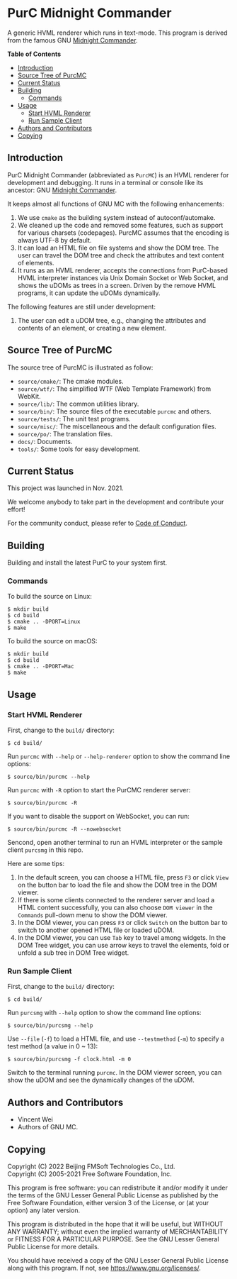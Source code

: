 # PurC Midnight Commander

A generic HVML renderer which runs in text-mode. This program is derived from
the famous GNU [Midnight Commander].

__Table of Contents__

- [Introduction](#introduction)
- [Source Tree of PurcMC](#source-tree-of-purcmc)
- [Current Status](#current-status)
- [Building](#building)
   + [Commands](#commands)
- [Usage](#usage)
   + [Start HVML Renderer](#start-hvml-renderer)
   + [Run Sample Client](#run-sample-client)
- [Authors and Contributors](#authors-and-contributors)
- [Copying](#copying)


## Introduction

PurC Midnight Commander (abbreviated as `PurcMC`) is an HVML renderer for
development and debugging. It runs in a terminal or console like its ancestor:
GNU [Midnight Commander].

It keeps almost all functions of GNU MC with the following enhancements:

1. We use `cmake` as the building system instead of autoconf/automake.
1. We cleaned up the code and removed some features, such as support for
   various charsets (codepages). PurcMC assumes that the encoding is
   always UTF-8 by default.
1. It can load an HTML file on file systems and show the DOM tree. The user can
   travel the DOM tree and check the attributes and text content of elements.
1. It runs as an HVML renderer, accepts the connections from PurC-based HVML
   interpreter instances via Unix Domain Socket or Web Socket, and shows
   the uDOMs as trees in a screen. Driven by the remove HVML programs,
   it can update the uDOMs dynamically.

The following features are still under development:

1. The user can edit a uDOM tree, e.g., changing the attributes and contents
   of an element, or creating a new element.

## Source Tree of PurcMC

The source tree of PurcMC is illustrated as follow:

- `source/cmake/`: The cmake modules.
- `source/wtf/`: The simplified WTF (Web Template Framework) from WebKit.
- `source/lib/`: The common utilities library.
- `source/bin/`: The source files of the executable `purcmc` and others.
- `source/tests/`: The unit test programs.
- `source/misc/`: The miscellaneous and the default configuration files.
- `source/po/`: The translation files.
- `docs/`: Documents.
- `tools/`: Some tools for easy development.

## Current Status

This project was launched in Nov. 2021.

We welcome anybody to take part in the development and contribute your effort!

For the community conduct, please refer to [Code of Conduct](CODE_OF_CONDUCT.md).

## Building

Building and install the latest PurC to your system first.

### Commands

To build the source on Linux:

```
$ mkdir build
$ cd build
$ cmake .. -DPORT=Linux
$ make
```

To build the source on macOS:

```
$ mkdir build
$ cd build
$ cmake .. -DPORT=Mac
$ make
```

## Usage

### Start HVML Renderer

First, change to the `build/` directory:

```
$ cd build/
```

Run `purcmc` with `--help` or `--help-renderer` option to show the command
line options:

```
$ source/bin/purcmc --help
```

Run `purcmc` with `-R` option to start the PurCMC renderer server:

```
$ source/bin/purcmc -R
```

If you want to disable the support on WebSocket, you can run:

```
$ source/bin/purcmc -R --nowebsocket
```

Sencond, open another terminal to run an HVML interpreter or the sample client
`purcsmg` in this repo.

Here are some tips:

1. In the default screen, you can choose a HTML file, press `F3` or click `View`
   on the button bar to load the file and show the DOM tree in the DOM viewer.
1. If there is some clients connected to the renderer server and load
   a HTML content successfully, you can also choose `DOM viewer` in
   the `Commands` pull-down menu to show the DOM viewer.
1. In the DOM viewer, you can press `F3` or click `Switch` on the button bar
   to switch to another opened HTML file or loaded uDOM.
1. In the DOM viewer, you can use `Tab` key to travel among widgets.
   In the DOM Tree widget, you can use arrow keys to travel the elements,
   fold or unfold a sub tree in DOM Tree widget.

### Run Sample Client

First, change to the `build/` directory:

```
$ cd build/
```

Run `purcsmg` with `--help` option to show the command line options:

```
$ source/bin/purcsmg --help
```

Use `--file` (`-f`) to load a HTML file, and use `--testmethod` (`-m`) to
specify a test method (a value in 0 ~ 13):

```
$ source/bin/purcsmg -f clock.html -m 0
```

Switch to the terminal running `purcmc`. In the DOM viewer screen, you can
show the uDOM and see the dynamically changes of the uDOM.

## Authors and Contributors

- Vincent Wei
- Authors of GNU MC.

## Copying

Copyright (C) 2022 Beijing FMSoft Technologies Co., Ltd.  
Copyright (C) 2005-2021 Free Software Foundation, Inc.

This program is free software: you can redistribute it and/or modify
it under the terms of the GNU Lesser General Public License as published by
the Free Software Foundation, either version 3 of the License, or
(at your option) any later version.

This program is distributed in the hope that it will be useful,
but WITHOUT ANY WARRANTY; without even the implied warranty of
MERCHANTABILITY or FITNESS FOR A PARTICULAR PURPOSE.  See the
GNU Lesser General Public License for more details.

You should have received a copy of the GNU Lesser General Public License
along with this program.  If not, see <https://www.gnu.org/licenses/>.

[Midnight Commander]: https://midnight-commander.org/
